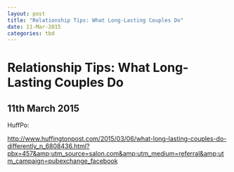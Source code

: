 ```yaml
---
layout: post
title: "Relationship Tips: What Long-Lasting Couples Do"
date: 11-Mar-2015
categories: tbd
---
```


# Relationship Tips: What Long-Lasting Couples Do

## 11th March 2015

HuffPo:

http://www.huffingtonpost.com/2015/03/06/what-long-lasting-couples-do-differently_n_6808436.html?pbx=457&amp;utm_source=salon.com&amp;utm_medium=referral&amp;utm_campaign=pubexchange_facebook
